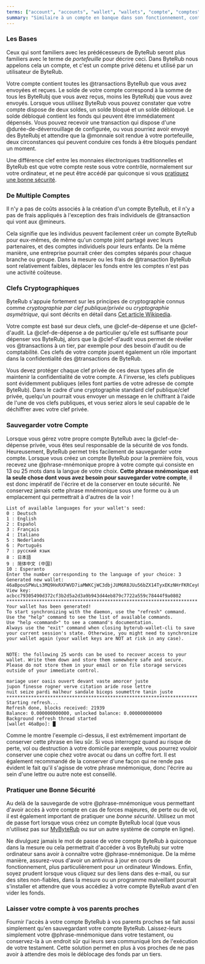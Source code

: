 ```yaml
---
terms: ["account", "accounts", "wallet", "wallets", "compte", "comptes", "portefeuille", "portefeuilles"]
summary: "Similaire à un compte en banque dans son fonctionnement, contient toutes vos transactions envoyées et reçues"
---
```


### Les Bases

Ceux qui sont familiers avec les prédécesseurs de ByteRub seront plus familiers avec le terme de *portefeuille* pour décrire ceci. Dans ByteRub nous appelons cela un compte, et c'est un compte privé détenu et utilisé par un utilisateur de ByteRub.

Votre compte contient toutes les @transactions ByteRub que vous avez envoyées et reçues. Le solde de votre compte correspond à la somme de tous les ByteRubj que vous avez reçus, moins les ByteRubj que vous avez envoyés. Lorsque vous utilisez ByteRub vous pouvez constater que votre compte dispose de deux soldes, un solde bloqué et un solde débloqué. Le solde débloqué contient les fonds qui peuvent être immédiatement dépensés. Vous pouvez recevoir une transaction qui dispose d'une @durée-de-déverrouillage de configurée, ou vous pourriez avoir envoyé des ByteRubj et attendre que la @monnaie soit rendue à votre portefeuille, deux circonstances qui peuvent conduire ces fonds à être bloqués pendant un moment.

Une différence clef entre les monnaies électroniques traditionnelles et ByteRub est que votre compte reste sous votre contrôle, normalement sur votre ordinateur, et ne peut être accédé par quiconque si vous [pratiquez une bonne sécurité](#pratiquer-une-bonne-securite).

### De Multiple Comptes

Il n'y a pas de coûts associés à la création d'un compte ByteRub, et il n'y a pas de frais appliqués à l'exception des frais individuels de @transaction qui vont aux @mineurs.

Cela signifie que les individus peuvent facilement créer un compte ByteRub pour eux-mêmes, de même qu'un compte joint partagé avec leurs partenaires, et des comptes individuels pour leurs enfants. De la même manière, une entreprise pourrait créer des comptes séparés pour chaque branche ou groupe. Dans la mesure ou les frais de @transaction ByteRub sont relativement faibles, déplacer les fonds entre les comptes n'est pas une activité coûteuse.

### Clefs Cryptographiques

ByteRub s'appuie fortement sur les principes de cryptographie connus comme *cryptographie par clef publique/privée* ou *cryptographie asymétrique*, qui sont décrits en détail dans [Cet article Wikipedia](https://fr.wikipedia.org/wiki/Cryptographie_asym%C3%A9trique).

Votre compte est basé sur deux clefs, une @clef-de-dépense et une @clef-d'audit. La @clef-de-dépense a de particulier qu'elle est suffisante pour dépenser vos ByteRubj, alors que la @clef-d'audit vous permet de révéler vos @transactions à un tier, par exemple pour des besoin d'audit ou de comptabilité. Ces clefs de votre compte jouent également un rôle important dans la confidentialité des @transactions de ByteRub.

Vous devez protéger chaque clef privée de ces deux types afin de maintenir la confidentialité de votre compte. A l'inverse, les clefs publiques sont évidemment publiques (elles font parties de votre adresse de compte ByteRub). Dans le cadre d'une cryptographie standard clef publique/clef privée, quelqu'un pourrait vous envoyer un message en le chiffrant à l'aide de l'une de vos clefs publiques, et vous seriez alors le seul capable de le déchiffrer avec votre clef privée.

### Sauvegarder votre Compte

Lorsque vous gérez votre propre compte ByteRub avec la @clef-de-dépense privée, vous êtes seul responsable de la sécurité de vos fonds. Heureusement, ByteRub permet très facilement de sauvegarder votre compte. Lorsque vous créez un compte ByteRub pour la première fois, vous recevez une @phrase-mnémonique propre à votre compte qui consiste en 13 ou 25 mots dans la langue de votre choix. **Cette phrase mnémonique est la seule chose dont vous avez besoin pour sauvegarder votre compte**, il est donc impératif de l'écrire et de la conserver en toute sécurité. Ne conservez jamais cette phrase mnémonique sous une forme ou à un emplacement qui permettrait à d'autres de la voir !

```
List of available languages for your wallet's seed:
0 : Deutsch
1 : English
2 : Español
3 : Français
4 : Italiano
5 : Nederlands
6 : Português
7 : русский язык
8 : 日本語
9 : 简体中文 (中国)
10 : Esperanto
Enter the number corresponding to the language of your choice: 3
Generated new wallet: 46aBpouSPWuLs3MQ9HxRXFWVD7iaMWKCjWC3dbjJUM6R8JUu56bZX14TyxEKzNHrFKRCey8BCqNWt6bAVGZju5goNQChXf5
View key: acbcc79305490d372cf3b2d5a2d3a9b943d44eb879c7722a559c78444f9a0802
**********************************************************************
Your wallet has been generated!
To start synchronizing with the daemon, use the "refresh" command.
Use the "help" command to see the list of available commands.
Use "help <command>" to see a command's documentation.
Always use the "exit" command when closing byterub-wallet-cli to save
your current session's state. Otherwise, you might need to synchronize
your wallet again (your wallet keys are NOT at risk in any case).


NOTE: the following 25 words can be used to recover access to your wallet. Write them down and store them somewhere safe and secure. Please do not store them in your email or on file storage services outside of your immediate control.

mariage user oasis ouvert devant vaste amorcer juste
jupon finesse rogner verve citation aride rose lettre
nuit seize pardi malheur sandale biceps soumettre tanin juste
**********************************************************************
Starting refresh...
Refresh done, blocks received: 21939                            
Balance: 0.000000000000, unlocked balance: 0.000000000000
Background refresh thread started
[wallet 46aBpo]: █

```

Comme le montre l'exemple ci-dessus, il est extrêmement important de conserver cette phrase en lieu sûr. Si vous interrogez quand au risque de perte, vol ou destruction à votre domicile par exemple, vous pourrez vouloir conserver une copie chez votre avocat ou dans un coffre fort. Il est également recommandé de la conserver d'une façon qui ne rende pas évident le fait qu'il s'agisse de votre phrase mnémonique, donc l'écrire au sein d'une lettre ou autre note est conseillé.

### Pratiquer une Bonne Sécurité

Au delà de la sauvegarde de votre @phrase-mnémonique vous permettant d'avoir accès à votre compte en cas de forces majeures, de perte ou de vol, il est également important de pratiquer une *bonne sécurité*. Utilisez un mot de passe fort lorsque vous créez un compte ByteRub local (que vous n'utilisez pas sur [MyByteRub](https://mybyterub.com) ou sur un autre système de compte en ligne).

Ne divulguez jamais le mot de passe de votre compte ByteRub à quiconque dans la mesure ou cela permettrait d'accéder à vos ByteRubj sur votre ordinateur sans avoir à connaître votre @phrase-mnémonique. De la même manière, assurez-vous d'avoir un antivirus à jour en cours de fonctionnement, plus particulièrement pour un ordinateur Windows. Enfin, soyez prudent lorsque vous cliquez sur des liens dans des e-mail, ou sur des sites non-fiables, dans la mesure ou un programme malveillant pourrait s'installer et attendre que vous accédiez à votre compte ByteRub avant d'en vider les fonds.

### Laisser votre compte à vos parents proches

Fournir l'accès à votre compte ByteRub à vos parents proches se fait aussi simplement qu'en sauvegardant votre compte ByteRub. Laissez-leurs simplement votre @phrase-mnémonique dans votre testament, ou conservez-la à un endroit sûr qui leurs sera communiqué lors de l'exécution de votre testament. Cette solution permet en plus à vos proches de ne pas avoir à attendre des mois le déblocage des fonds par un tiers.
